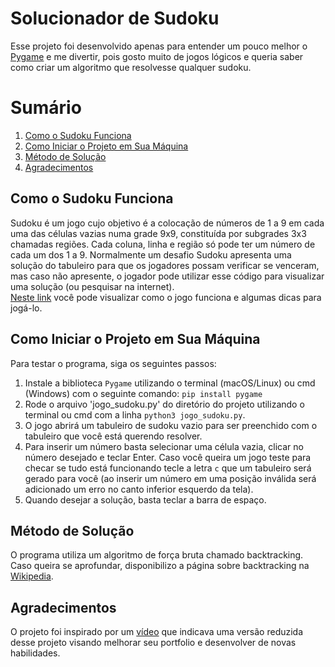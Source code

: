 # Solucionador de Sudoku

Esse projeto foi desenvolvido apenas para entender um pouco melhor o [Pygame](https://www.pygame.org/news) e me divertir, pois gosto muito de jogos lógicos e queria saber como criar um algoritmo que resolvesse qualquer sudoku.

# Sumário
1. [Como o Sudoku Funciona](#sudoku)
2. [Como Iniciar o Projeto em Sua Máquina](#howto)
3. [Método de Solução](#backtracking)
4. [Agradecimentos](#agradecimentos)


<a name="sudoku"></a>
## Como o Sudoku Funciona

Sudoku é um jogo cujo objetivo é a colocação de números de 1 a 9 em cada uma das células vazias numa grade 9x9, constituída por subgrades 3x3 chamadas regiões. Cada coluna, linha e região só pode ter um número de cada um dos 1 a 9. Normalmente um desafio Sudoku apresenta uma solução do tabuleiro para que os jogadores possam verificar se venceram, mas caso não apresente, o jogador pode utilizar esse código para visualizar uma solução (ou pesquisar na internet).  
[Neste link](https://www.youtube.com/watch?v=t3nx8axVxlk) você pode visualizar como o jogo funciona e algumas dicas para jogá-lo.

<a name="howto"></a>
## Como Iniciar o Projeto em Sua Máquina
Para testar o programa, siga os seguintes passos:

1. Instale a biblioteca `Pygame` utilizando o terminal (macOS/Linux) ou cmd (Windows) com o seguinte comando: `pip install pygame`
2. Rode o arquivo 'jogo_sudoku.py' do diretório do projeto utilizando o terminal ou cmd com a linha `python3 jogo_sudoku.py`.
3. O jogo abrirá um tabuleiro de sudoku vazio para ser preenchido com o tabuleiro que você está querendo resolver.
4. Para inserir um número basta selecionar uma célula vazia, clicar no número desejado e teclar Enter.
Caso você queira um jogo teste para checar se tudo está funcionando tecle a letra `c` que um tabuleiro será gerado para você (ao inserir um número em uma posição inválida será adicionado um erro no canto inferior esquerdo da tela).
5. Quando desejar a solução, basta teclar a barra de espaço.

<a name="backtracking"></a>
## Método de Solução
O programa utiliza um algoritmo de força bruta chamado backtracking. Caso queira se aprofundar, disponibilizo a página sobre backtracking na [Wikipedia](https://pt.wikipedia.org/wiki/Backtracking).

<a name="agradecimentos"></a>
## Agradecimentos
O projeto foi inspirado por um [vídeo](http://bit.ly/sudoku-solver-video) que indicava uma versão reduzida desse projeto visando melhorar seu portfolio e desenvolver de novas habilidades.

